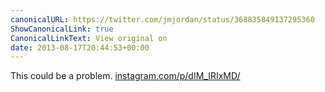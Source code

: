 ```yaml
---
canonicalURL: https://twitter.com/jmjordan/status/368835849137295360
ShowCanonicalLink: true
CanonicalLinkText: View original on
date: 2013-08-17T20:44:53+00:00
---
```

This could be a problem. [instagram.com/p/dIM_IRIxMD/](http://instagram.com/p/dIM_IRIxMD/)